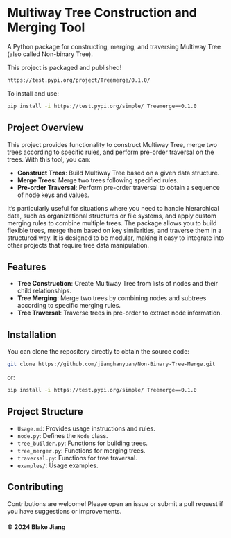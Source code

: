 # Multiway Tree Construction and Merging Tool

A Python package for constructing, merging, and traversing Multiway Tree (also called Non-binary Tree).

This project is packaged and published!
```bash
https://test.pypi.org/project/Treemerge/0.1.0/
```
To install and use:
```bash
pip install -i https://test.pypi.org/simple/ Treemerge==0.1.0
```

## Project Overview

This project provides functionality to construct Multiway Tree, merge two trees according to specific rules, and perform pre-order traversal on the trees. With this tool, you can:

- **Construct Trees**: Build Multiway Tree based on a given data structure.
- **Merge Trees**: Merge two trees following specified rules.
- **Pre-order Traversal**: Perform pre-order traversal to obtain a sequence of node keys and values.

It‘s particularly useful for situations where you need to handle hierarchical data, such as organizational structures or file systems, and apply custom merging rules to combine multiple trees. The package allows you to build flexible trees, merge them based on key similarities, and traverse them in a structured way. It is designed to be modular, making it easy to integrate into other projects that require tree data manipulation.


## Features

- **Tree Construction**: Create Multiway Tree from lists of nodes and their child relationships.
- **Tree Merging**: Merge two trees by combining nodes and subtrees according to specific merging rules.
- **Tree Traversal**: Traverse trees in pre-order to extract node information.

## Installation

You can clone the repository directly to obtain the source code:

```bash
git clone https://github.com/jianghanyuan/Non-Binary-Tree-Merge.git
```
or:
```bash
pip install -i https://test.pypi.org/simple/ Treemerge==0.1.0
```

## Project Structure

- `Usage.md`: Provides usage instructions and rules.
- `node.py`: Defines the `Node` class.
- `tree_builder.py`: Functions for building trees.
- `tree_merger.py`: Functions for merging trees.
- `traversal.py`: Functions for tree traversal.
- `examples/`: Usage examples.

## Contributing
Contributions are welcome! Please open an issue or submit a pull request if you have suggestions or improvements.

#### © 2024 Blake Jiang




